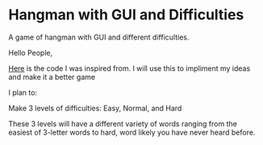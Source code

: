 # Hangman with GUI and Difficulties
A game of hangman with GUI and different difficulties. 

Hello People,

[Here](https://github.com/kiteco/python-youtube-code/tree/master/build-hangman-in-python) is the code I was inspired 
from. I will use this to impliment my ideas and make it a better game 

I plan to:

Make 3 levels of difficulties: Easy, Normal, and Hard

These 3 levels will have a different variety of words ranging from the easiest of 3-letter words to hard, word likely 
you have never heard before.
